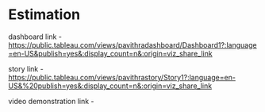 # Estimation


dashboard link - https://public.tableau.com/views/pavithradashboard/Dashboard1?:language=en-US&publish=yes&:display_count=n&:origin=viz_share_link


story link - https://public.tableau.com/views/pavithrastory/Story1?:language=en-US&%20publish=yes&:display_count=n&:origin=viz_share_link


video demonstration link - 
